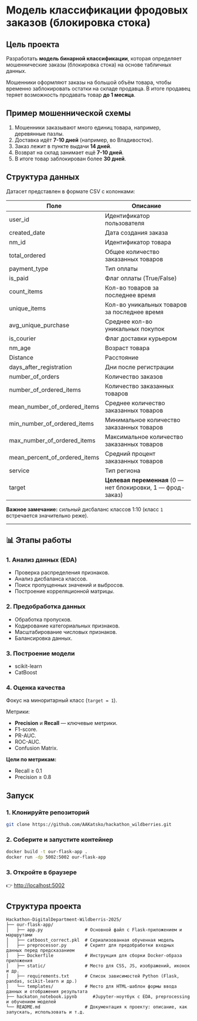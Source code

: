 # Модель классификации фродовых заказов (блокировка стока)

## Цель проекта
Разработать **модель бинарной классификации**, которая определяет мошеннические заказы (блокировка стока) на основе табличных данных.

Мошенники оформляют заказы на большой объём товара, чтобы временно заблокировать остатки на складе продавца. В итоге продавец теряет возможность продавать товар **до 1 месяца**.

## Пример мошеннической схемы
1. Мошенники заказывают много единиц товара, например, деревянные пазлы.
2. Доставка идёт **7-10 дней** (например, во Владивосток).
3. Заказ лежит в пункте выдачи **14 дней**.
4. Возврат на склад занимает ещё **7-10 дней**.
5. В итоге товар заблокирован более **30 дней**.

## Структура данных
Датасет представлен в формате CSV с колонками:

| Поле | Описание |
|-------|-----------|
| user_id | Идентификатор пользователя |
| created_date | Дата создания заказа |
| nm_id | Идентификатор товара |
| total_ordered | Общее количество заказанных товаров |
| payment_type | Тип оплаты |
| is_paid | Флаг оплаты (True/False) |
| count_items | Кол-во товаров за последнее время |
| unique_items | Кол-во уникальных товаров за последнее время |
| avg_unique_purchase | Среднее кол-во уникальных покупок |
| is_courier | Флаг доставки курьером |
| nm_age | Возраст товара |
| Distance | Расстояние |
| days_after_registration | Дни после регистрации |
| number_of_orders | Количество заказов |
| number_of_ordered_items | Количество заказанных товаров |
| mean_number_of_ordered_items | Среднее количество заказанных товаров |
| min_number_of_ordered_items | Минимальное количество заказанных товаров |
| max_number_of_ordered_items | Максимальное количество заказанных товаров |
| mean_percent_of_ordered_items | Средний процент заказанных товаров |
| service | Тип региона |
| target | **Целевая переменная** (0 — нет блокировки, 1 — фрод-заказ) |

**Важное замечание:** сильный дисбаланс классов 1:10 (класс `1` встречается значительно реже).

---

## 📊 Этапы работы

### 1. Анализ данных (EDA)
- Проверка распределения признаков.
- Анализ дисбаланса классов.
- Поиск пропущенных значений и выбросов.
- Построение корреляционной матрицы.

### 2. Предобработка данных
- Обработка пропусков.
- Кодирование категориальных признаков.
- Масштабирование числовых признаков.
- Балансировка данных.

### 3. Построение модели
- scikit-learn
- CatBoost

### 4. Оценка качества
Фокус на миноритарный класс (`target = 1`).

Метрики:
- **Precision** и **Recall** — ключевые метрики.
- F1-score.
- PR-AUC.
- ROC-AUC.
- Confusion Matrix.

**Цели по метрикам:**
- Recall ≥ 0.1
- Precision ≥ 0.8

## Запуск

### 1. Клонируйте репозиторий
```bash
git clone https://github.com/AAKatsko/hackathon_wildberries.git

```

### 2. Соберите и запустите контейнер
```bash
docker build -t our-flask-app .
docker run -dp 5002:5002 our-flask-app
```

### 3. Откройте в браузере
👉 [http://localhost:5002](http://localhost:5002)


## Структура проекта
```
Hackathon-DigitalDepartment-Wildberris-2025/
├── our-flask-app/
│   ├── app.py                # Основной файл с Flask-приложением и маршрутами
│   ├── catboost_correct.pkl  # Сериализованная обученная модель
│   ├── preprocessor.py       # Скрипт для предобработки входных данных перед предсказанием
│   ├── Dockerfile            # Инструкция для сборки Docker-образа приложения
│   ├── static/               # Место для CSS, JS, изображений, иконок и др.
│   ├── requirements.txt      # Список зависимостей Python (Flask, pandas, scikit-learn и др.)
│   └── templates/            # Место для HTML-шаблон формы ввода данных и отображения результата
├── hackaton_notebook.ipynb      #Jupyter-ноутбук с EDA, preprocessing и обучением моделей
└── README.md                 # Документация к проекту: описание, как запускать, использовать и т.д.
```

